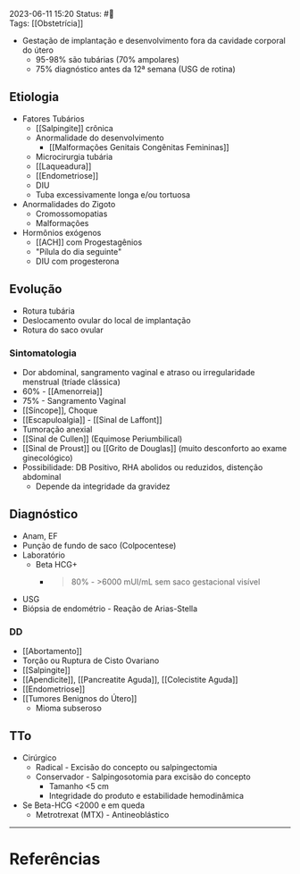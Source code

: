 2023-06-11 15:20
Status: #🌱  
Tags: [[Obstetrícia]]
<br/>
- Gestação de implantação e desenvolvimento fora da cavidade corporal do útero
	- 95-98% são tubárias (70% ampolares)
	- 75% diagnóstico antes da 12ª semana (USG de rotina)
## Etiologia
- Fatores Tubários
	- [[Salpingite]] crônica
	- Anormalidade do desenvolvimento
		- [[Malformações Genitais Congênitas Femininas]]
	- Microcirurgia tubária
	- [[Laqueadura]]
	- [[Endometriose]]
	- DIU
	- Tuba excessivamente longa e/ou tortuosa
- Anormalidades do Zigoto
	- Cromossomopatias
	- Malformações
- Hormônios exógenos
	- [[ACH]] com Progestagênios
	- "Pílula do dia seguinte"
	- DIU com progesterona
## Evolução
- Rotura tubária
- Deslocamento ovular do local de implantação
- Rotura do saco ovular
### Sintomatologia
- Dor abdominal, sangramento vaginal e atraso ou irregularidade menstrual (tríade clássica)
- 60% - [[Amenorreia]]
- 75% - Sangramento Vaginal
- [[Síncope]], Choque
- [[Escapuloalgia]] - [[Sinal de Laffont]]
- Tumoração anexial
- [[Sinal de Cullen]] (Equimose Periumbilical)
- [[Sinal de Proust]] ou [[Grito de Douglas]] (muito desconforto ao exame ginecológico)
- Possibilidade: DB Positivo, RHA abolidos ou reduzidos, distenção abdominal
	- Depende da integridade da gravidez
## Diagnóstico
- Anam, EF
- Punção de fundo de saco (Colpocentese)
- Laboratório
	- Beta HCG+
		- >80% - >6000 mUI/mL sem saco gestacional visível
- USG
- Biópsia de endométrio - Reação de Arias-Stella
### DD
- [[Abortamento]]
- Torção ou Ruptura de Cisto Ovariano
- [[Salpingite]]
- [[Apendicite]], [[Pancreatite Aguda]], [[Colecistite Aguda]]
- [[Endometriose]]
- [[Tumores Benignos do Útero]]
	- Mioma subseroso
## TTo
- Cirúrgico
	- Radical - Excisão do concepto ou salpingectomia
	- Conservador - Salpingosotomia para excisão do concepto
		- Tamanho <5 cm
		- Integridade do produto e estabilidade hemodinâmica
- Se Beta-HCG <2000 e em queda
	- Metrotrexat (MTX) - Antineoblástico
____
# Referências


